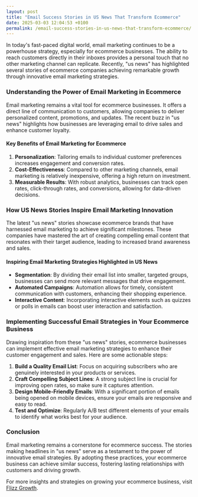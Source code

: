 ```yaml
---
layout: post
title: "Email Success Stories in US News That Transform Ecommerce"
date: 2025-03-03 12:04:53 +0100
permalink: /email-success-stories-in-us-news-that-transform-ecommerce/
---
```



In today's fast-paced digital world, email marketing continues to be a powerhouse strategy, especially for ecommerce businesses. The ability to reach customers directly in their inboxes provides a personal touch that no other marketing channel can replicate. Recently, "us news" has highlighted several stories of ecommerce companies achieving remarkable growth through innovative email marketing strategies.

### Understanding the Power of Email Marketing in Ecommerce

Email marketing remains a vital tool for ecommerce businesses. It offers a direct line of communication to customers, allowing companies to deliver personalized content, promotions, and updates. The recent buzz in "us news" highlights how businesses are leveraging email to drive sales and enhance customer loyalty.

#### Key Benefits of Email Marketing for Ecommerce

1. **Personalization**: Tailoring emails to individual customer preferences increases engagement and conversion rates.
2. **Cost-Effectiveness**: Compared to other marketing channels, email marketing is relatively inexpensive, offering a high return on investment.
3. **Measurable Results**: With robust analytics, businesses can track open rates, click-through rates, and conversions, allowing for data-driven decisions.

### How US News Stories Inspire Email Marketing Innovation

The latest "us news" stories showcase ecommerce brands that have harnessed email marketing to achieve significant milestones. These companies have mastered the art of creating compelling email content that resonates with their target audience, leading to increased brand awareness and sales.

#### Inspiring Email Marketing Strategies Highlighted in US News

- **Segmentation**: By dividing their email list into smaller, targeted groups, businesses can send more relevant messages that drive engagement.
- **Automated Campaigns**: Automation allows for timely, consistent communication with customers, enhancing their shopping experience.
- **Interactive Content**: Incorporating interactive elements such as quizzes or polls in emails can boost user interaction and satisfaction.

### Implementing Successful Email Strategies in Your Ecommerce Business

Drawing inspiration from these "us news" stories, ecommerce businesses can implement effective email marketing strategies to enhance their customer engagement and sales. Here are some actionable steps:

1. **Build a Quality Email List**: Focus on acquiring subscribers who are genuinely interested in your products or services.
2. **Craft Compelling Subject Lines**: A strong subject line is crucial for improving open rates, so make sure it captures attention.
3. **Design Mobile-Friendly Emails**: With a significant portion of emails being opened on mobile devices, ensure your emails are responsive and easy to read.
4. **Test and Optimize**: Regularly A/B test different elements of your emails to identify what works best for your audience.

### Conclusion

Email marketing remains a cornerstone for ecommerce success. The stories making headlines in "us news" serve as a testament to the power of innovative email strategies. By adopting these practices, your ecommerce business can achieve similar success, fostering lasting relationships with customers and driving growth.

For more insights and strategies on growing your ecommerce business, visit [Flizz Growth](https://flizzgrowth.com).
